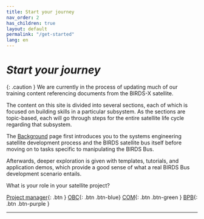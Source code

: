 ```yaml
---
title: Start your journey
nav_order: 2
has_children: true
layout: default
permalink: "/get-started"
lang: en
---
```


# *Start your journey*

{: .caution }
We are currently in the process of updating much of our training content referencing documents from the BIRDS-X satellite.


The content on this site is divided into several sections, each of which is focused on building skills in a particular subsystem. As the sections are topic-based, each will go through steps for the entire satellite life cycle regarding that subsystem.

   
   The [Background] page first introduces you to the systems engineering satellite development process and the BIRDS satellite bus itself before moving on to tasks specific to manipulating the BIRDS Bus. 
   
Afterwards, deeper exploration is given with templates, tutorials, and application demos, which provide a good sense of what a real BIRDS Bus development scenario entails.

What is your role in your satellite project?

[Project manager]({{site.url}}/project-managers){: .btn }
[OBC]({{site.url}}/obc/guide){: .btn .btn-blue}
[COM]({{site.url}}/com/guide){: .btn .btn-green }
[BPB]({{site.url}}/bpb/guide){: .btn .btn-purple  }

----

[Background]: {{site.url}}